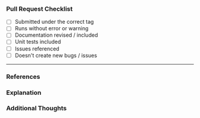 <!-- Thank you for your work, and taking the time to submit your contribution! Make sure you have read the guidelines for contributing available here: https://codeforphilly.github.io/chime/CONTRIBUTING.html -->

### Pull Request Checklist

- [ ] Submitted under the correct tag
- [ ] Runs without error or warning
- [ ] Documentation  revised /  included
- [ ] Unit tests included
- [ ] Issues referenced
- [ ] Doesn't create new bugs / issues
---
### References
<!-- Include the issues or other pull requests that this pull requests addresses, make sure to use keywords e.g. Fixes #123, #125. Also see #117 so that the issues close automatically as your PR is merged https://github.blog/2013-05-14-closing-issues-via-pull-requests/ -->

### Explanation
<!-- Explain your pull request here, try to be descriptive and specific when sharing your thought process / justifications -->

### Additional Thoughts
